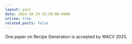 ```yaml
---
layout: post
date: 2024-10-29 15:59:00-0400
inline: true
related_posts: false
---
```


One paper on Recipe Generation is accepted by WACV 2025.